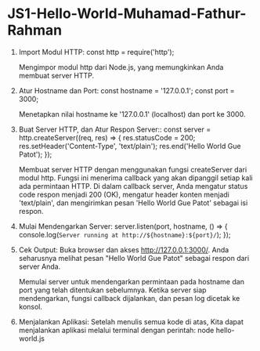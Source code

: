 # JS1-Hello-World-Muhamad-Fathur-Rahman

1. Import Modul HTTP:
   const http = require('http');

   Mengimpor modul http dari Node.js, yang memungkinkan Anda membuat server HTTP.

2. Atur Hostname dan Port:
   const hostname = '127.0.0.1';
   const port = 3000;

   Menetapkan nilai hostname ke '127.0.0.1' (localhost) dan port ke 3000.

3. Buat Server HTTP, dan Atur Respon Server::
   const server = http.createServer((req, res) => {
    res.statusCode = 200;
    res.setHeader('Content-Type', 'text/plain');
    res.end('Hello World Gue Patot');
   });

   Membuat server HTTP dengan menggunakan fungsi createServer dari modul http. Fungsi ini menerima callback yang akan dipanggil setiap kali ada permintaan HTTP.
   Di dalam callback server, Anda mengatur status code respon menjadi 200 (OK), mengatur header konten menjadi 'text/plain', dan mengirimkan pesan 'Hello World Gue Patot' sebagai
   isi respon.

5. Mulai Mendengarkan Server:
   server.listen(port, hostname, () => {
    console.log(`Server running at http://${hostname}:${port}/`);
   });

6. Cek Output:
   Buka browser dan akses http://127.0.0.1:3000/. Anda seharusnya melihat pesan "Hello World Gue Patot" sebagai respon dari server Anda.

   Memulai server untuk mendengarkan permintaan pada hostname dan port yang telah ditentukan sebelumnya. Ketika server siap mendengarkan, fungsi callback dijalankan, dan
   pesan log dicetak ke konsol.

8. Menjalankan Aplikasi:
   Setelah menulis semua kode di atas, Kita dapat menjalankan aplikasi melalui terminal dengan perintah:
   node hello-world.js
